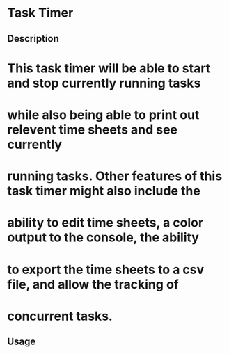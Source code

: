 # Task Timer
## Description
#     This task timer will be able to start and stop currently running tasks
#     while also being able to print out relevent time sheets and see currently
#     running tasks. Other features of this task timer might also include the 
#     ability to edit time sheets, a color output to the console, the ability 
#     to export the time sheets to a csv file, and allow the tracking of
#     concurrent tasks.
## Usage